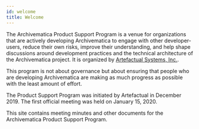```yaml
---
id: welcome
title: Welcome
---
```


The Archivematica Product Support Program is a venue for organizations that are
actively developing Archivematica to engage with other developer-users, reduce
their own risks, improve their understanding, and help shape discussions around
development practices and the technical architecture of the Archivematica
project. It is organized by [Artefactual Systems,
Inc.](https://www.artefactual.com/).

This program is not about governance but about ensuring that people who are
developing Archivematica are making as much progress as possible with the least
amount of effort.

The Product Support Program was initiated by Artefactual in December 2019. The
first official meeting was held on January 15, 2020.

This site contains meeting minutes and other documents for the Archivematica
Product Support Program.
